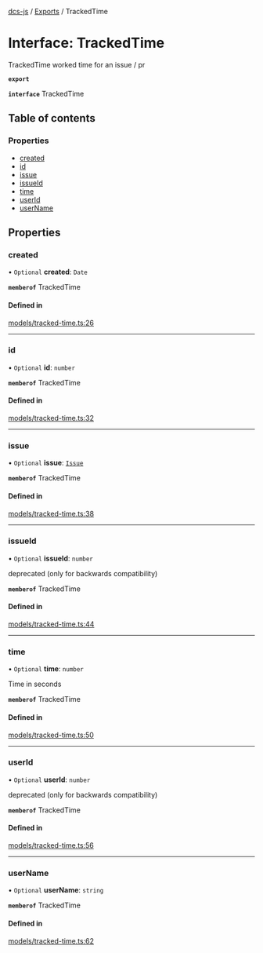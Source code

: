 [dcs-js](../README.md) / [Exports](../modules.md) / TrackedTime

# Interface: TrackedTime

TrackedTime worked time for an issue / pr

**`export`**

**`interface`** TrackedTime

## Table of contents

### Properties

- [created](TrackedTime.md#created)
- [id](TrackedTime.md#id)
- [issue](TrackedTime.md#issue)
- [issueId](TrackedTime.md#issueid)
- [time](TrackedTime.md#time)
- [userId](TrackedTime.md#userid)
- [userName](TrackedTime.md#username)

## Properties

### <a id="created" name="created"></a> created

• `Optional` **created**: `Date`

**`memberof`** TrackedTime

#### Defined in

[models/tracked-time.ts:26](https://github.com/unfoldingWord/dcs-js/blob/c677a54/models/tracked-time.ts#L26)

___

### <a id="id" name="id"></a> id

• `Optional` **id**: `number`

**`memberof`** TrackedTime

#### Defined in

[models/tracked-time.ts:32](https://github.com/unfoldingWord/dcs-js/blob/c677a54/models/tracked-time.ts#L32)

___

### <a id="issue" name="issue"></a> issue

• `Optional` **issue**: [`Issue`](Issue.md)

**`memberof`** TrackedTime

#### Defined in

[models/tracked-time.ts:38](https://github.com/unfoldingWord/dcs-js/blob/c677a54/models/tracked-time.ts#L38)

___

### <a id="issueid" name="issueid"></a> issueId

• `Optional` **issueId**: `number`

deprecated (only for backwards compatibility)

**`memberof`** TrackedTime

#### Defined in

[models/tracked-time.ts:44](https://github.com/unfoldingWord/dcs-js/blob/c677a54/models/tracked-time.ts#L44)

___

### <a id="time" name="time"></a> time

• `Optional` **time**: `number`

Time in seconds

**`memberof`** TrackedTime

#### Defined in

[models/tracked-time.ts:50](https://github.com/unfoldingWord/dcs-js/blob/c677a54/models/tracked-time.ts#L50)

___

### <a id="userid" name="userid"></a> userId

• `Optional` **userId**: `number`

deprecated (only for backwards compatibility)

**`memberof`** TrackedTime

#### Defined in

[models/tracked-time.ts:56](https://github.com/unfoldingWord/dcs-js/blob/c677a54/models/tracked-time.ts#L56)

___

### <a id="username" name="username"></a> userName

• `Optional` **userName**: `string`

**`memberof`** TrackedTime

#### Defined in

[models/tracked-time.ts:62](https://github.com/unfoldingWord/dcs-js/blob/c677a54/models/tracked-time.ts#L62)
